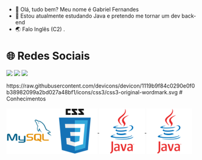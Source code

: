 - 👋 Olá, tudo bem? Meu nome é Gabriel Fernandes 
- 👀 Estou atualmente estudando Java e pretendo me tornar um dev back-end
- 🌏 Falo Inglês (C2)
.

<!---
GabrielFer555/GabrielFer555 is a ✨ special ✨ repository because its `README.md` (this file) appears on your GitHub profile.
You can click the Preview link to take a look at your changes.
--->
# 🌐 Redes Sociais


<div>

<a href="https://www.instagram.com/gaabriel_fnnd1/ " target="_blank"><img src="https://img.shields.io/badge/-Instagram-%23E4405F?style=for-the-badge&logo=instagram&logoColor=white" target="_blank"></a>
<a href = "mailto:          * (kaiberimanos3@gmail.com)*       "><img src="https://img.shields.io/badge/-Gmail-%23333?style=for-the-badge&logo=gmail&logoColor=white" destino ="_blank"></a>
<a href="https://www.linkedin.com/in/gabriel-fernandes-02846b242/" target="_blank"><img src="https://img.shields.io/badge/-LinkedIn-%230077B5?style=for-the-badge&logo=linkedin&logoColor=white" target="_blank"></a>
</div>
https://raw.githubusercontent.com/devicons/devicon/1119b9f84c0290e0f0b38982099a2bd027a48bf1/icons/css3/css3-original-wordmark.svg
# Conhecimentos
<div style="display: inline_block"><br>
   <a href="https://github.com/GabrielFer555?tab=repositories"><img align="center" alt="Gabriel-Java" height="120" width"70"   src="https://raw.githubusercontent.com/devicons/devicon/1119b9f84c0290e0f0b38982099a2bd027a48bf1/icons/css3/css3-original-wordmark.svg"</a>
   <a href="https://github.com/GabrielFer555?tab=repositories"><img align="center" alt="Gabriel-Java" height="120" width"70"   src="https://github.com/devicons/devicon/blob/master/icons/java/java-original-wordmark.svg"</a>
   <a href="https://github.com/GabrielFer555?tab=repositories"><img align="center" alt="Gabriel-Java" height="120" width"70"   src="https://github.com/devicons/devicon/blob/master/icons/java/java-original-wordmark.svg"</a>
  <a href="https://github.com/GabrielFer555?tab=repositories"><img align="left" alt="Gabriel-sql" height="120" width"70" src="https://github.com/devicons/devicon/blob/master/icons/mysql/mysql-original-wordmark.svg" alt ="Error"</a>
</div>
                                                                    
     
